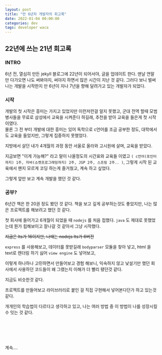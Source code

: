 ```yaml
---
layout: post
title: "만 6년차 개발자의 회고록"
date: 2022-01-04 00:00:00
categories: dev
tags: developer waca
---
```


## 22년에 쓰는 21년 회고록

### INTRO

6년 전, 열심히 만든 jekyll 블로그에 22년이 되어서야, 글을 업데이트 한다. 맨날 연말만 다가오면 나도 써봐야지, 써야지 하면서 많은 시간이 지난 것 같다. 그러다 보니 벌써 나는 개발을 시작한지 만 6년이 지나 7년을 향해 달려가고 있는 개발자가 되었다.

### 시작

개발의 첫 시작은 흥미는 가지고 있었지만 이런저런걸 알지 못했고, 군대 전역 할때 모범병사들을 무료로 삼성에서 교육을 시켜준다 하길래, 추천을 받아 교육을 들은게 첫 시작이였다.<br/>
물론 그 전 부터 개발에 대한 흥미는 있어 독학으로 c언어를 조금 공부한 정도, 대학에서도 교육을 들었지만, 그렇게 집중하지 못했었다.

지방에서 살던 내가 4개월의 과정 동안 서울로 올라와 고시원에 살며, 교육을 받았다.

지금보면 "이게 가능해?" 라고 말이 나올정도의 시간표와 교육들 이였고 `( c언어(포인터까지) 1주, 자바(소켓프로그래밍까지) 2주, JSP 2주, 스프링 2주.. )`,  그렇게 시작 된 교육에서 왠지 모르게 코딩 하는게 즐거웠고, 계속 하고 싶었다.

그렇게 앞만 보고 계속 개발을 했던 것 같다.


### 공부?

6년간 책은 한 20권 정도 봤던 것 같다. 책을 보고 깊게 공부하는것도 좋았지만, 나는 많은 프로젝트를 해보려고 했던 것 같다.

첫 회사에 들어가고 6개월이 되었을 때 `nodejs` 를 처음 접했다. `java` 도 제대로 못했었는데 뭔가 힙해보이고 잘나갈 것 같아서 그냥 시작했다.<br/>


~~지금은 lts가 16이지만, 나때는 nodejs lts가 6버전~~


`express` 를 사용해보고, 데이터를 못받길래 `bodyparser` 모듈을 찾아 넣고, html 을 text로 렌더링 하기 싫어 `view engine` 도 넣어보고,

이렇게 하나하나 고민하면서 만들어보고 경험 해보니, 익숙하지 않고 낯설기만 했던 회사에서 사용하던 코드들이 왜 그랬는지 이해가 더 빨리 됐던것 같다.

지금도 비슷한것 같다. 

프로젝트를 만들어보고 라이브러리로 붙인 걸 직접 구현해서 넣어본다던가 하고 있는것 같다.

개개인의 학습법이 다르다고 생각하고 있고, 나는 여러 방법 중 이 방법이 나를 성장시킬 수 잇는 것 같다.


<br/><br/><br/><br/>


계속....  

